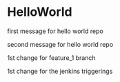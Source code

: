 # HelloWorld

first message for hello world repo

second message for hello world repo

1st change for feature_1 branch

1st change for the jenkins triggerings